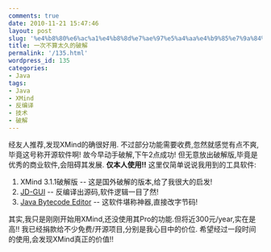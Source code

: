 ```yaml
---
comments: true
date: 2010-11-21 15:47:46
layout: post
slug: '%e4%b8%80%e6%ac%a1%e4%b8%8d%e7%ae%97%e5%a4%aa%e4%b9%85%e7%9a%84%e7%a0%b4%e8%a7%a3'
title: 一次不算太久的破解
permalink: '/135.html'
wordpress_id: 135
categories:
- Java
tags:
- Java
- XMind
- 反编译
- 技术
- 破解
---
```


经友人推荐,发现XMind的确很好用. 不过部分功能需要收费,忽然就感觉有点不爽,毕竟这号称开源软件啊!
故今早动手破解,下午2点成功!
但无意放出破解版,毕竟是优秀的商业软件,会阻碍其发展. **仅本人使用!!**
这里仅简单说说我用到的工具软件:
1. XMind 3.1.1破解版 -- 这是国外破解的版本,给了我很大的启发!
2. [JD-GUI](http://java.decompiler.free.fr/) -- 反编译出源码,软件逻辑一目了然!
3. [Java Bytecode Editor](http://www.cs.ioc.ee/~ando/jbe/) -- 这软件堪称神器,直接改字节码!

其实,我只是刚刚开始用XMind,还没使用其Pro的功能.但将近300元/year,实在是高!!
我已经捐款给不少免费/开源项目,分别是我心目中的价位. 希望经过一段时间的使用,会发现XMind真正的价值!!
